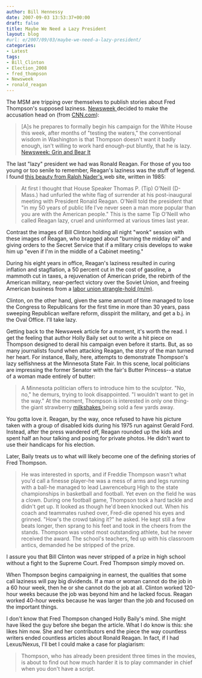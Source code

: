 ```yaml
---
author: Bill Hennessy
date: 2007-09-03 13:53:37+00:00
draft: false
title: Maybe We Need a Lazy President
layout: blog
#url: e/2007/09/03/maybe-we-need-a-lazy-president/
categories:
- Latest
tags:
- Bill_Clinton
- Election_2008
- fred_thompson
- Newsweek
- ronald_reagan
---
```


The MSM are tripping over themselves to publish stories about Fred Thompson's supposed laziness. [Newsweek ](https://www.msnbc.msn.com/id/20546334/site/newsweek/page/0/)decided to make the accusation head on (from [CNN.com](https://politicalticker.blogs.cnn.com/)):


> [A]s he prepares to formally begin his campaign for the White House this week, after months of "testing the waters," the conventional wisdom in Washington is that Thompson doesn't want it badly enough, isn't willing to work hard enough-put bluntly, that he is lazy. [Newsweek: Grin and Bear It](https://www.msnbc.msn.com/id/20546334/site/newsweek/page/0/)


The last "lazy" president we had was Ronald Reagan. For those of you too young or too senile to remember, Reagan's laziness was the stuff of legend. I found [this beauty from Ralph Nader's ](https://www.nader.org/template.php?/archives/701-Tip-ONeills-Strategic-Attack-on-Reagan.html)web site, written in 1985:


> At first I thought that House Speaker Thomas P. (Tip) O'Neill (D-Mass.) had unfurled the white flag of surrender at his post-inaugural meeting with President Ronald Reagan. O'Neill told the president that "in my 50 years of public life I've never seen a man more popular than you are with the American people." This is the same Tip O'Neill who called Reagan lazy, cruel and uninformed at various times last year.


Contrast the images of Bill Clinton holding all night "wonk" session with these images of Reagan, who bragged about "burning the midday oil" and giving orders to the Secret Service that if a military crisis develops to wake him up "even if I'm in the middle of a Cabinet meeting."

During his eight years in office, Reagan's laziness resulted in curing inflation and stagflation, a 50 percent cut in the cost of gasoline, a mammoth cut in taxes, a rejuvenation of American pride, the rebirth of the American military, near-perfect victory over the Soviet Union, and freeing American business from a [labor union strangle-hold (m/m)](https://michellemalkin.com/2007/09/03/blowing-the-whistle-on-big-labor/).

Clinton, on the other hand, given the same amount of time managed to lose the Congress to Republicans for the first time in more than 30 years, pass sweeping Republican welfare reform, disspirit the military, and get a b.j. in the Oval Office. I'll take lazy.

Getting back to the Newsweek article for a moment, it's worth the read. I get the feeling that author Holly Baily set out to write a hit piece on Thompson designed to derail his campaign even before it starts. But, as so many journalists found when attacking Reagan, the story of the man turned her heart. For instance, Baily, here, attempts to demonstrate Thompson's lazy selfishness at the Minnesota State Fair. In this scene, local politicians are impressing the former Senator with the fair's Butter Princess--a statue of a woman made entirely of butter:


> A Minnesota politician offers to introduce him to the sculptor. "No, no," he demurs, trying to look disappointed. "I wouldn't want to get in the way." At the moment, Thompson is interested in only one thing-the giant strawberry [milkshakes ](https://lazyway.blogs.com/lazy_way/2005/04/the_ice_cream_s_5.html)being sold a few yards away.


You gotta love it. Reagan, by the way, once refused to have his picture taken with a group of disabled kids during his 1975 run against Gerald Ford. Instead, after the press wandered off, Reagan rounded up the kids and spent half an hour talking and posing for private photos. He didn't want to use their handicaps for his election.

Later, Baily treats us to what will likely become one of the defining stories of Fred Thompson.


> He was interested in sports, and if Freddie Thompson wasn't what you'd call a finesse player-he was a mess of arms and legs running with a ball-he managed to lead Lawrenceburg High to the state championships in basketball and football. Yet even on the field he was a clown. During one football game, Thompson took a hard tackle and didn't get up. It looked as though he'd been knocked out. When his coach and teammates rushed over, Fred-die opened his eyes and grinned. "How's the crowd taking it?" he asked. He kept still a few beats longer, then sprang to his feet and took in the cheers from the stands. Thompson was voted most outstanding athlete, but he never received the award. The school's teachers, fed up with his classroom antics, demanded he be stripped of the prize.


I assure you that Bill Clinton was never stripped of a prize in high school without a fight to the Supreme Court. Fred Thompson simply moved on.

When Thompson begins campaigning in earnest, the qualities that some call laziness will pay big dividends. If a man or woman cannot do the job in a 60 hour week, then he or she cannot do the job at all. Clinton worked 120-hour weeks because the job was beyond him and he lacked focus. Reagan worked 40-hour weeks because he was larger than the job and focused on the important things.

I don't know that Fred Thompson changed Holly Baily's mind. She might have liked the guy before she began the article. What I do know is this: she likes him now. She and her contributors end the piece the way countless writers ended countless articles about Ronald Reagan. In fact, if I had Lexus/Nexus, I'll bet I could make a case for plagiarism:


> Thompson, who has already been president three times in the movies, is about to find out how much harder it is to play commander in chief when you don't have a script.




